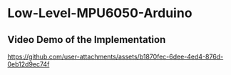 # Low-Level-MPU6050-Arduino

## Video Demo of the Implementation
https://github.com/user-attachments/assets/b1870fec-6dee-4ed4-876d-0eb12d9ec74f

